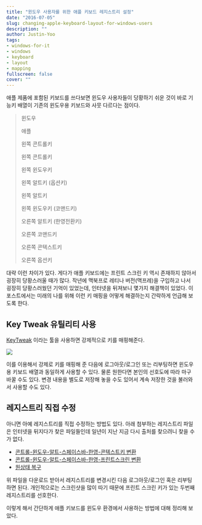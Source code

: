 ```yaml
---
title: "윈도우 사용자를 위한 애플 키보드 레지스트리 설정"
date: "2016-07-05"
slug: changing-apple-keyboard-layout-for-windows-users
description: ""
author: Justin-Yoo
tags:
- windows-for-it
- windows
- keyboard
- layout
- mapping
fullscreen: false
cover: ""
---
```


애플 제품에 포함된 키보드를 쓰다보면 윈도우 사용자들이 당황하기 쉬운 것이 바로 기능키 배열이 기존의 윈도우용 키보드와 사뭇 다르다는 점이다.

> 윈도우
> 
> 애플
> 
> 왼쪽 콘트롤키
> 
> 왼쪽 콘트롤키
> 
> 왼쪽 윈도우키
> 
> 왼쪽 알트키 (옵션키)
> 
> 왼쪽 알트키
> 
> 왼쪽 윈도우키 (코맨드키)
> 
> 오른쪽 알트키 (한영전환키)
> 
> 오른쪽 코맨드키
> 
> 오른쪽 콘텍스트키
> 
> 오른쪽 옵션키

대략 이런 차이가 있다. 게다가 애플 키보드에는 프린트 스크린 키 역시 존재하지 않아서 굉장히 당황스러울 때가 많다. 작년에 맥북프로 레티나 버전(맥프레)을 구입하고 나서 굉장히 당황스러웠던 기억이 있었는데, 인터넷을 뒤져보니 몇가지 해결책이 있었다. 이 포스트에서는 미래의 나를 위해 이런 키 매핑을 어떻게 해결하는지 간략하게 언급해 보도록 한다.

## Key Tweak 유틸리티 사용

[KeyTweak](http://keytweak.en.softonic.com) 이라는 툴을 사용하면 강제적으로 키를 매핑해준다.

![](https://sa0blogs.blob.core.windows.net/aliencube/2016/07/apple-keyboard-remapping-01.png)

이를 이용해서 강제로 키를 매핑해 준 다음에 로그아웃/로그인 또는 리부팅하면 윈도우용 키보드 배열과 동일하게 사용할 수 있다. 물론 원한다면 본인의 선호도에 따라 마구 바꿀 수도 있다. 변경 내용을 별도로 저장해 놓을 수도 있어서 계속 저장한 것을 불러와서 사용할 수도 있다.

## 레지스트리 직접 수정

아니면 아예 레지스트리를 직접 수정하는 방법도 있다. 아래 첨부하는 레지스트리 파일은 인터넷을 뒤지다가 찾은 파일들인데 일년이 지난 지금 다시 출처를 찾으려니 찾을 수가 없다.

- [콘트롤-윈도우-알트-스페이스바-한영-콘텍스트키 변환](https://sa0blogs.blob.core.windows.net/aliencube/2016/07/apple-keyboard-ctrl-win-alt-space-korean-context.zip)
- [콘트롤-윈도우-알트-스페이스바-한영-프린트스크린 변환](https://sa0blogs.blob.core.windows.net/aliencube/2016/07/apple-keyboard-ctrl-win-alt-space-korean-printscreen.zip)
- [원상태 복구](https://sa0blogs.blob.core.windows.net/aliencube/2016/07/apple-keyboard-restore-default.zip)

위 파일을 다운로드 받아서 레지스트리를 변경시킨 다음 로그아웃/로그인 혹은 리부팅하면 된다. 개인적으로는 스크린샷을 많이 따기 때문에 프린트 스크린 키가 있는 두번째 레지스트리를 선호한다.

이렇게 해서 간단하게 애플 키보드를 윈도우 환경에서 사용하는 방법에 대해 정리해 보았다.
